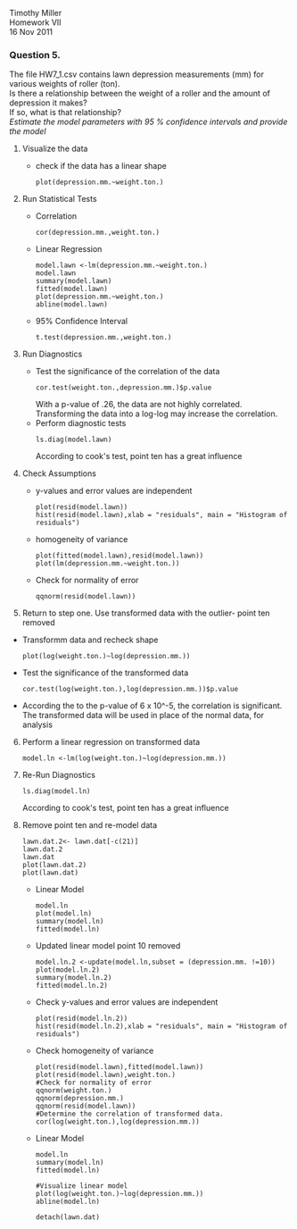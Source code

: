 Timothy Miller  
Homework VII  
16 Nov 2011  

### Question 5. 
The file HW7_1.csv contains lawn depression measurements (mm) for various weights of roller (ton).  
Is there a relationship between the weight of a roller and the amount of depression it makes?  
If so, what is that relationship?  
*Estimate the model parameters with 95 % confidence intervals and provide the model*
1. Visualize the data  
   - check if the data has a linear shape  
        ```
        plot(depression.mm.~weight.ton.)
        ```
2. Run Statistical Tests
   - Correlation  
        ```
        cor(depression.mm.,weight.ton.)
        ```
   - Linear Regression
        ```
        model.lawn <-lm(depression.mm.~weight.ton.)
        model.lawn
        summary(model.lawn)
        fitted(model.lawn)
        plot(depression.mm.~weight.ton.)
        abline(model.lawn)
        ```
   - 95% Confidence Interval
        ```
        t.test(depression.mm.,weight.ton.)
        ```

3. Run Diagnostics 
   - Test the significance of the correlation of the data
        ```
        cor.test(weight.ton.,depression.mm.)$p.value
        ```  
     With a p-value of .26, the data are not highly correlated.  
     Transforming the data into a log-log may increase the correlation.
   - Perform diagnostic tests
        ```
        ls.diag(model.lawn)
        ```  
     According to cook's test, point ten has a great influence

4. Check Assumptions
   - y-values and error values are independent  
        ```
        plot(resid(model.lawn))
        hist(resid(model.lawn),xlab = "residuals", main = "Histogram of residuals")
        ```
    - homogeneity of variance
        ```
        plot(fitted(model.lawn),resid(model.lawn))
        plot(lm(depression.mm.~weight.ton.))
        ```
    - Check for normality of error
        ```
        qqnorm(resid(model.lawn))
        ```

5. Return to step one. Use transformed data with the outlier- point ten removed
  - Transformm data and recheck shape
    ```
    plot(log(weight.ton.)~log(depression.mm.))
    ```
  - Test the significance of the transformed data
    ```
    cor.test(log(weight.ton.),log(depression.mm.))$p.value
    ```
  - According the to the p-value of 6 x 10^-5, the correlation is significant.  
  The transformed data will be used in place of the normal data, for analysis

6. Perform a linear regression on transformed data
    ```
    model.ln <-lm(log(weight.ton.)~log(depression.mm.))
    ```

7. Re-Run Diagnostics
    ```
    ls.diag(model.ln)
    ```  
    According to cook's test, point ten has a great influence

8. Remove point ten and re-model data
    ```
    lawn.dat.2<- lawn.dat[-c(21)]
    lawn.dat.2
    lawn.dat
    plot(lawn.dat.2)
    plot(lawn.dat)
    ```
   - Linear Model
        ```
        model.ln
        plot(model.ln)
        summary(model.ln)
        fitted(model.ln)
        ```

   - Updated linear model point 10 removed
        ```
        model.ln.2 <-update(model.ln,subset = (depression.mm. !=10))
        plot(model.ln.2)
        summary(model.ln.2)
        fitted(model.ln.2)
        ```
   - Check y-values and error values are independent
        ```
        plot(resid(model.ln.2))
        hist(resid(model.ln.2),xlab = "residuals", main = "Histogram of residuals")
        ```
   - Check homogeneity of variance
        ```
        plot(resid(model.lawn),fitted(model.lawn))
        plot(resid(model.lawn),weight.ton.)
        #Check for normality of error
        qqnorm(weight.ton.)
        qqnorm(depression.mm.)
        qqnorm(resid(model.lawn))
        #Determine the correlation of transformed data. 
        cor(log(weight.ton.),log(depression.mm.))
        ```
   - Linear Model
        ```
        model.ln
        summary(model.ln)
        fitted(model.ln)

        #Visualize linear model
        plot(log(weight.ton.)~log(depression.mm.))
        abline(model.ln)

        detach(lawn.dat)
        ```

